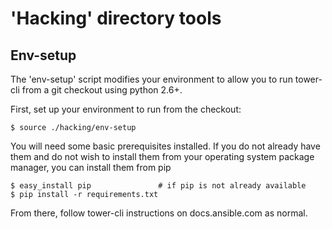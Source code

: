 'Hacking' directory tools
=========================

Env-setup
---------

The 'env-setup' script modifies your environment to allow you to run
tower-cli from a git checkout using python 2.6+.

First, set up your environment to run from the checkout:

    $ source ./hacking/env-setup

You will need some basic prerequisites installed.  If you do not already have them
and do not wish to install them from your operating system package manager, you
can install them from pip

    $ easy_install pip               # if pip is not already available
    $ pip install -r requirements.txt

From there, follow tower-cli instructions on docs.ansible.com as normal.


